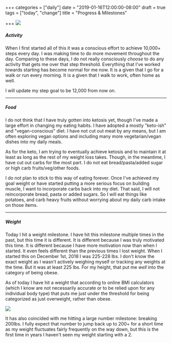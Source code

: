 +++
categories = ["daily"]
date = "2019-01-16T12:00:00-08:00"
draft = true
tags = ["today", "change"]
title = "Progress & Milestones"

+++
![](/uploads/IMG_8894.JPG)

##### Activity

When I first started all of this it was a conscious effort to achieve 10,000+ steps every day. I was making time to do more movement throughout the day. Comparing to these days, I do not really consciously _choose_ to do any activity that gets me over that step threshold. Everything that I've worked towards starting has become normal for me now. It is a given that I go for a walk or run every morning. It is a given that I walk to work, often home as well.

I will update my step goal to be 12,000 from now on.

***

##### Food

I do not think that I have truly gotten into ketosis yet, though I've made a large effort in changing my eating habits. I have adopted a mostly "keto-ish" and "vegan-conscious" diet. I have not cut out meat by any means, but I am often exploring vegan options and including many more vegetarian/vegan dishes into my daily meals. 

As for the keto, I am trying to eventually achieve ketosis and to maintain it at least as long as the rest of my weight loss takes. Though, in the meantime, I have cut out carbs for the most part. I do not eat bread/pasta/added sugar or high carb fruits/veg/other foods. 

I do not plan to stick to this way of eating forever. Once I've achieved my goal weight or have started putting a more serious focus on building muscle, I want to incorporate carbs back into my diet. That said, I will not reincorporate bread, pasta or added sugars. So I will eat things like potatoes, and carb heavy fruits without worrying about my daily carb intake on those items.

***

##### Weight

Today I hit a weight milestone. I have hit this milestone multiple times in the past, but this time it is different. It is different because I was truly motivated this time. It is different because I have more motivation now than when I started. It even feels different than the previous times I lost weight. When I started this on December 1st, 2018 I was 225-228 lbs. I don't know the exact weight as I wasn't actively weighing myself or tracking any weights at the time. But it was at least 225 lbs. For my height, that put me _well_ into the category of being obese. 

As of today I have hit a weight that according to online BMI calculators (which I know are not necessarily accurate or to be relied upon for any individual body type) that puts me just under the threshold for being categorized as just overweight, rather than obese.

![](/uploads/IMG_8896.JPG)

It has also coincided with me hitting a large number milestone: breaking 200lbs. I fully expect that number to jump back up to 200+ for a short time as my weight fluctuates fairly frequently on the way down, but this is the first time in years I haven't seen my weight starting with a 2.